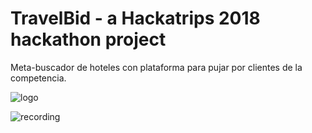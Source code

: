 # TravelBid - a Hackatrips 2018 hackathon project

Meta-buscador de hoteles con plataforma para pujar por clientes de la competencia.

![logo](https://user-images.githubusercontent.com/1557348/35193479-428f6ace-fea3-11e7-8874-faf8e8088dcf.png "Logo")

![recording](https://user-images.githubusercontent.com/1557348/35193478-3b62c390-fea3-11e7-8d0a-19f05b693d0a.gif "Screen recording")
